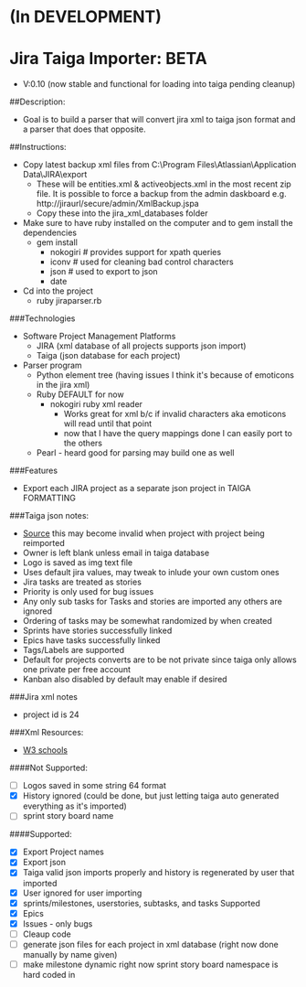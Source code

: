 # (In DEVELOPMENT)
# Jira Taiga Importer: BETA
* V:0.10 (now stable and functional for loading into taiga pending cleanup)

##Description:
* Goal is to build a parser that will convert jira xml to taiga json format and a parser that does that opposite.

##Instructions:
* Copy latest backup xml files from C:\Program Files\Atlassian\Application Data\JIRA\export
    * These will be entities.xml & activeobjects.xml in the most recent zip file. It is possible to force a backup from the admin daskboard e.g. http://jiraurl/secure/admin/XmlBackup.jspa
    * Copy these into the jira_xml_databases folder
* Make sure to have ruby installed on the computer and to gem install the dependencies
    * gem install 
        * nokogiri # provides support for xpath queries
        * iconv # used for cleaning bad control characters
        * json # used to export to json
        * date
* Cd into the project
    * ruby jiraparser.rb 

###Technologies
* Software Project Management Platforms
    * JIRA (xml database of all projects supports json import)
    * Taiga (json database for each project)
* Parser program 
    * Python element tree (having issues I think it's because of emoticons in the jira xml)
    * Ruby DEFAULT for now
        * nokogiri ruby xml reader 
            * Works great for xml b/c if invalid characters aka emoticons will read until that point
            * now that I have the query mappings done I can easily port to the others
    * Pearl - heard good for parsing may build one as well


###Features
* Export each JIRA project as a separate json project in TAIGA FORMATTING

###Taiga json notes:
* [Source](https://tree.taiga.io/project/last_link-taiga-jira-importer/) this may become invalid when project with project being reimported
* Owner is left blank unless email in taiga database
* Logo is saved as img text file
* Uses default jira values, may tweak to inlude your own custom ones
* Jira tasks are treated as stories
* Priority is only used for bug issues
* Any only sub tasks for Tasks and stories are imported any others are ignored
* Ordering of tasks may be somewhat randomized by when created
* Sprints have stories successfully linked
* Epics have tasks successfully linked
* Tags/Labels are supported
* Default for projects converts are to be not private since taiga only allows one private per free account
* Kanban also disabled by default may enable if desired

###Jira xml notes
* project id is 24

###Xml Resources:
* [W3 schools](http://www.w3schools.com/xml/xpath_syntax.asp)

####Not Supported:
* [ ] Logos saved in some string 64 format
* [x] History ignored (could be done, but just letting taiga auto generated everything as it's imported)
* [ ] sprint story board name

####Supported:
* [x] Export Project names
* [x] Export json
* [x] Taiga valid json imports properly and history is regenerated by user that imported
* [x] User ignored for user importing
* [x] sprints/milestones, userstories, subtasks, and tasks Supported
* [x] Epics 
* [x] Issues - only bugs
* [ ] Cleaup code
* [ ] generate json files for each project in xml database (right now done manually by name given)
* [ ] make milestone dynamic right now sprint story board namespace is hard coded in
